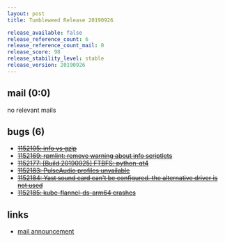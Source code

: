 ```yaml
---
layout: post
title: Tumbleweed Release 20190926

release_available: false
release_reference_count: 6
release_reference_count_mail: 0
release_score: 98
release_stability_level: stable
release_version: 20190926
---
```


## mail (0:0)

no relevant mails

## bugs (6)

<!--more-->

- ~~[1152105: info vs gzip](https://bugzilla.opensuse.org/show_bug.cgi?id=1152105)~~
- ~~[1152169: rpmlint: remove warning about info scriptlets](https://bugzilla.opensuse.org/show_bug.cgi?id=1152169)~~
- ~~[1152177: \[Build 20190925\] FTBFS: python-qt4](https://bugzilla.opensuse.org/show_bug.cgi?id=1152177)~~
- ~~[1152183: PulseAudio profiles unvailable](https://bugzilla.opensuse.org/show_bug.cgi?id=1152183)~~
- ~~[1152184: Yast sound card can't be configured, the alternative driver is not used](https://bugzilla.opensuse.org/show_bug.cgi?id=1152184)~~
- ~~[1152185: kube-flannel-ds-arm64 crashes](https://bugzilla.opensuse.org/show_bug.cgi?id=1152185)~~



## links

- [mail announcement](https://lists.opensuse.org/opensuse-factory/2019-09/msg00268.html)
